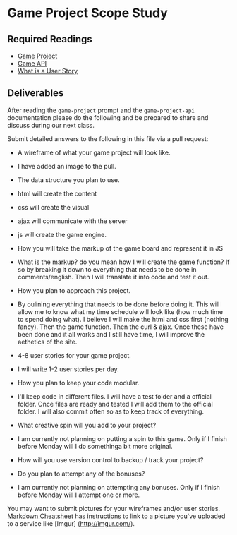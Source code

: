 # Game Project Scope Study

## Required Readings

-   [Game Project](https://github.com/ga-wdi-boston/game-project)
-   [Game API](https://github.com/ga-wdi-boston/game-project-api)
-   [What is a User Story](https://www.mountaingoatsoftware.com/agile/user-stories)

## Deliverables

After reading the `game-project` prompt and the `game-project-api` documentation
please do the following and be prepared to share and discuss during our next
class.

Submit detailed answers to the following in this file via a pull request:

-   A wireframe of what your game project will look like.
  - I have added an image to the pull.
-   The data structure you plan to use.
  - html will create the content
  - css will create the visual
  - ajax will communicate with the server
  - js will create the game engine.

-   How you will take the markup of the game board and represent it in JS
  - What is the markup? do you mean how I will create the game function? If so by breaking it down to everything that needs to be done in comments/english. Then I will translate it into code and test it out.

-   How you plan to approach this project.
  - By oulining everything that needs to be done before doing it. This will allow me to know what my time schedule will look   like (how much time to spend doing what). I believe I will make the html and css first (nothing fancy). Then the game function. Then the curl & ajax. Once these have been done and it all works and I still have time, I will improve the aethetics of the site.

-   4-8 user stories for your game project.
  - I will write 1-2 user stories per day.

-   How you plan to keep your code modular.
  - I'll keep code in different files. I will have a test folder and a official folder. Once files are ready and tested I will add them to the official folder. I will also commit often so as to keep track of everything.

-   What creative spin will you add to your project?
  - I am currently not planning on putting a spin to this game. Only if I finish before Monday will I do somethinga bit more original.

-   How will you use version control to backup / track your project?
-   Do you plan to attempt any of the bonuses?
  - I am currently not planning on attempting any bonuses. Only if I finish before Monday will I attempt one or more.

You may want to submit pictures for your wireframes and/or user stories.
[Markdown Cheatsheet](https://github.com/adam-p/markdown-here/wiki/Markdown-Cheatsheet)
has instructions to link to a picture you've uploaded to a service like [Imgur]
(http://imgur.com/).
